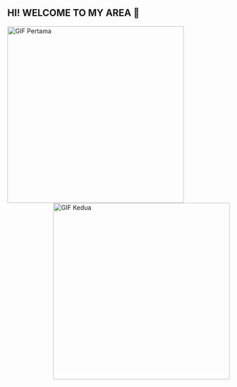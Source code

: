 ## HI! WELCOME TO MY AREA 👋

<!--
**zankifath/ZankiFath** is a ✨ _special_ ✨ repository because its `README.md` (this file) appears on your GitHub profile.

Here are some ideas to get you started:

- 🔭 I’m currently working on ...
- 🌱 I’m currently learning ...
- 👯 I’m looking to collaborate on ...
- 🤔 I’m looking for help with ...
- 💬 Ask me about ...
- 📫 How to reach me: ...
- 😄 Pronouns: ...
- ⚡ Fun fact: ...
--> 
<img src="https://media2.giphy.com/media/v1.Y2lkPTc5MGI3NjExdHQ1ZjczbXNkbTcwdGs3eXJrNjBsNW9pbzlkNnhsb2l5aGZkZmdhaCZlcD12MV9pbnRlcm5hbF9naWZfYnlfaWQmY3Q9Zw/J6JazAkCVLId91L4yM/giphy.gif" alt="GIF Pertama" width="400" align="left">
<img src="https://media.giphy.com/media/v1.Y2lkPWVjZjA1ZTQ3ZXFhaHozMHN6eDR4MjFoaW9qamdhZm10OXI3eTdpZ2o5OXY2ZmtmNCZlcD12MV9naWZzX3JlbGF0ZWQmY3Q9Zw/So4Yp61bm4pO1wYo1W/giphy.gif" alt="GIF Kedua" width="400" align="right">

